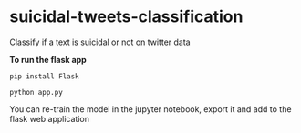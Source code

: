 # suicidal-tweets-classification
Classify if a text is suicidal or not on twitter data 

**To run the flask app**

```pip install Flask ```

```python app.py ```

You can re-train the model in the jupyter notebook, export it and add to the flask web application
